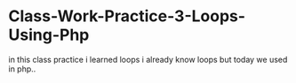 # Class-Work-Practice-3-Loops-Using-Php
in this class practice i learned loops i already know loops but today we used in php..
